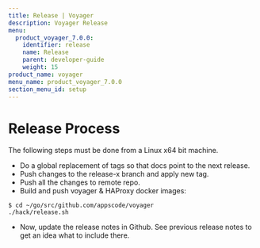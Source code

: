 ```yaml
---
title: Release | Voyager
description: Voyager Release
menu:
  product_voyager_7.0.0:
    identifier: release
    name: Release
    parent: developer-guide
    weight: 15
product_name: voyager
menu_name: product_voyager_7.0.0
section_menu_id: setup
---
```

# Release Process

The following steps must be done from a Linux x64 bit machine.

- Do a global replacement of tags so that docs point to the next release.
- Push changes to the release-x branch and apply new tag.
- Push all the changes to remote repo.
- Build and push voyager & HAProxy docker images:

```console
$ cd ~/go/src/github.com/appscode/voyager
./hack/release.sh
```

- Now, update the release notes in Github. See previous release notes to get an idea what to include there.
